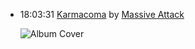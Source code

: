*   18:03:31  [Karmacoma](http://goo.gl/N0gB4) by [Massive Attack](http://www.last.fm/music/Massive+Attack)

    ![Album Cover](http://userserve-ak.last.fm/serve/174s/80207969.png "Protection")


